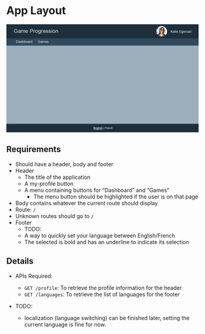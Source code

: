 # App Layout

![Layout](../images/layout.png "Layout")

## Requirements

- Should have a header, body and footer
- Header
  - The title of the application
  - A my-profile button
  - A menu containing buttons for “Dashboard” and “Games”
    - The menu button should be highlighted if the user is on that page
- Body contains whatever the current route should display
- Route: `/`
- Unknown routes should go to `/`
- Footer
  - TODO:
  - A way to quickly set your language between English/French
  - The selected is bold and has an underline to indicate its selection

## Details

- APIs Required:

  - `GET /profile`: To retrieve the profile information for the header
  - `GET /languages`: To retrieve the list of languages for the footer

- TODO:
  - localization (language switching) can be finished later, setting the current language is fine for now.
